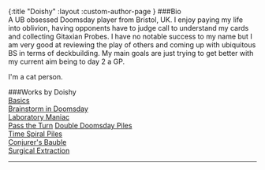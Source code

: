 {:title "Doishy"
 :layout :custom-author-page
}
###Bio  
A UB obsessed Doomsday player from Bristol, UK. I enjoy paying my life into oblivion, having opponents have to judge call to understand my cards and collecting Gitaxian Probes. I have no notable success to my name but I am very good at reviewing the play of others and coming up with ubiquitous BS in terms of deckbuilding. My main goals are just trying to get better with my current aim being to day 2 a GP.

I'm a cat person.

###Works by Doishy  
[Basics](/pages-output/ch1/basics)  
[Brainstorm in Doomsday](/pages-output/ch1/brainstorm)  
[Laboratory Maniac](/pages-output/ch1/laboratory-maniac)  
[Pass the Turn](/pages-output/ch1/pass-the-turn) 
[Double Doomsday Piles](/pages-output/ch2/double-doomsday)   
[Time Spiral Piles](/pages-output/ch2/doomsday-timespiral)    
[Conjurer's Bauble](/pages-output/ch2/cb-piles)    
[Surgical Extraction](/pages-output/ch3/surgical)    
 ***
